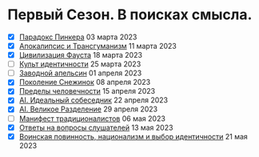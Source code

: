 # Первый Сезон. В поисках смысла.

- [x] [Парадокс Пинкера](pinker.md) 03 марта 2023
- [x] [Апокалипсис и Трансгуманизм](apocalypse.md) 11 марта 2023
- [x] [Цивилизация Фауста](faust.md) 18 марта 2023
- [ ] [Культ идентичности](identity.md) 25 марта 2023
- [ ] [Заводной апельсин](orange.md) 01 апреля 2023
- [x] [Поколение Снежинок](snowflakes.md) 08 апреля 2023
- [x] [Пределы человечности](limits.md) 15 апреля 2023
- [x] [AI. Идеальный собеседник](ai.md) 22 апреля 2023
- [x] [AI. Великое Разделение](vr.md) 29 апреля 2023
- [ ] [Манифест традиционалистов](mt.md) 06 мая 2023
- [x] [Ответы на вопросы слушателей](otvety.md) 13 мая 2023
- [x] [Воинская повинность, национализм и выбор идентичности](final.md) 21 мая 2023
